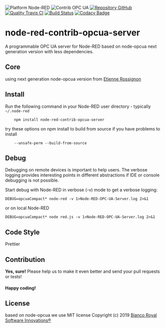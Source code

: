 ![Platform Node-RED](http://b.repl.ca/v1/Platform-Node--RED-red.png)
![Contrib OPC UA](http://b.repl.ca/v1/Contrib-OPC--UA-blue.png)
[![Repository GitHub](http://b.repl.ca/v1/Repository-GitHub-orange.png)](https://github.com/BiancoRoyal/node-red-contrib-opcua-server)
[![Quality Travis CI](http://b.repl.ca/v1/Quality-Travis_CI-green.png)](https://travis-ci.org/BiancoRoyal/node-red-contrib-opcua-server)
[![Build Status](https://travis-ci.org/BiancoRoyal/node-red-contrib-opcua-server.svg?branch=master)](https://travis-ci.org/BiancoRoyal/node-red-contrib-opcua-server)
[![Codacy Badge](https://app.codacy.com/project/badge/Grade/b229fe21da624408b51d075e8e0800cc)](https://www.codacy.com/gh/BiancoRoyal/node-red-contrib-opcua-server/dashboard?utm_source=github.com&amp;utm_medium=referral&amp;utm_content=BiancoRoyal/node-red-contrib-opcua-server&amp;utm_campaign=Badge_Grade)

# node-red-contrib-opcua-server

A programmable OPC UA server for Node-RED based on node-opcua next generation version with less dependencies.

## Core

using next generation node-opcua version from [Etienne Rossignon](https://github.com/erossignon/)

## Install

Run the following command in your Node-RED user directory - typically `~/.node-red`

        npm install node-red-contrib-opcua-server

try these options on npm install to build from source if you have problems to install

        --unsafe-perm --build-from-source

## Debug

Debugging on remote devices is important to help users. The verbose logging
provides interesting points in different abstractions if IDE or console debugging is not possible.

Start debug with Node-RED in verbose (-v) mode to get a verbose logging:

    DEBUG=opcuaCompact* node-red -v 1>Node-RED-OPC-UA-Server.log 2>&1

or on local Node-RED

    DEBUG=opcuaCompact* node red.js -v 1>Node-RED-OPC-UA-Server.log 2>&1

## Code Style

Prettier

## Contribution

**Yes, sure!** Please help us to make it even better and send your pull requests or tests!

#### Happy coding!

## License

based on node-opcua we use MIT license
Copyright (c) 2019 [Bianco Royal Software Innovations®](https://github.com/BiancoRoyal/)

